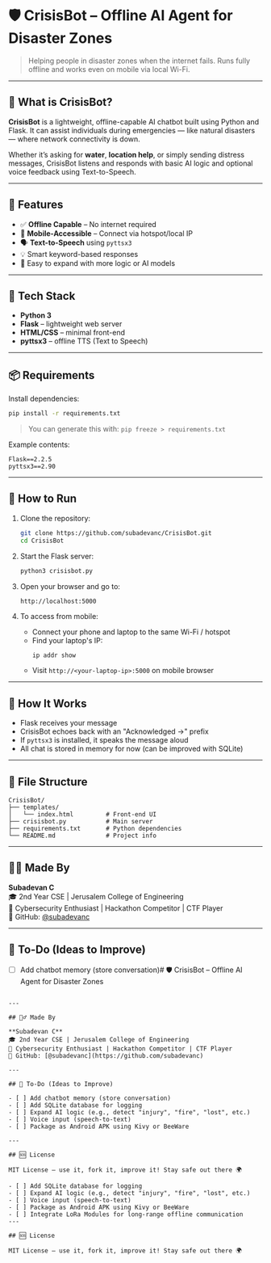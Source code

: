 # 🛡️ CrisisBot – Offline AI Agent for Disaster Zones

> Helping people in disaster zones when the internet fails. Runs fully offline and works even on mobile via local Wi-Fi.

---

## 🚨 What is CrisisBot?

**CrisisBot** is a lightweight, offline-capable AI chatbot built using Python and Flask. It can assist individuals during emergencies — like natural disasters — where network connectivity is down.

Whether it’s asking for **water**, **location help**, or simply sending distress messages, CrisisBot listens and responds with basic AI logic and optional voice feedback using Text-to-Speech.

---

## 🌟 Features

- ✅ **Offline Capable** – No internet required
- 📱 **Mobile-Accessible** – Connect via hotspot/local IP
- 🗣️ **Text-to-Speech** using `pyttsx3`
- 💡 Smart keyword-based responses
- 🧠 Easy to expand with more logic or AI models

---

## 🔧 Tech Stack

- **Python 3**
- **Flask** – lightweight web server
- **HTML/CSS** – minimal front-end
- **pyttsx3** – offline TTS (Text to Speech)

---

## 📦 Requirements

Install dependencies:

```bash
pip install -r requirements.txt
```

> You can generate this with:
> `pip freeze > requirements.txt`

Example contents:

```
Flask==2.2.5
pyttsx3==2.90
```

---

## 🚀 How to Run

1. Clone the repository:
   ```bash
   git clone https://github.com/subadevanc/CrisisBot.git
   cd CrisisBot
   ```

2. Start the Flask server:
   ```bash
   python3 crisisbot.py
   ```

3. Open your browser and go to:

   ```
   http://localhost:5000
   ```

4. To access from mobile:
   - Connect your phone and laptop to the same Wi-Fi / hotspot
   - Find your laptop's IP:
     ```bash
     ip addr show
     ```
   - Visit `http://<your-laptop-ip>:5000` on mobile browser

---

## 🧠 How It Works

- Flask receives your message
- CrisisBot echoes back with an "Acknowledged ->" prefix
- If `pyttsx3` is installed, it speaks the message aloud
- All chat is stored in memory for now (can be improved with SQLite)

---

## 📁 File Structure

```
CrisisBot/
├── templates/
│   └── index.html         # Front-end UI
├── crisisbot.py           # Main server
├── requirements.txt       # Python dependencies
└── README.md              # Project info
```

---

## 🙋‍♂️ Made By

**Subadevan C**  
🎓 2nd Year CSE | Jerusalem College of Engineering  
🎯 Cybersecurity Enthusiast | Hackathon Competitor | CTF Player  
🔗 GitHub: [@subadevanc](https://github.com/subadevanc)

---

## 📌 To-Do (Ideas to Improve)

- [ ] Add chatbot memory (store conversation)# 🛡️ CrisisBot – Offline AI Agent for Disaster Zones
```

---

## 🙋‍♂️ Made By

**Subadevan C**  
🎓 2nd Year CSE | Jerusalem College of Engineering  
🎯 Cybersecurity Enthusiast | Hackathon Competitor | CTF Player  
🔗 GitHub: [@subadevanc](https://github.com/subadevanc)

---

## 📌 To-Do (Ideas to Improve)

- [ ] Add chatbot memory (store conversation)
- [ ] Add SQLite database for logging
- [ ] Expand AI logic (e.g., detect "injury", "fire", "lost", etc.)
- [ ] Voice input (speech-to-text)
- [ ] Package as Android APK using Kivy or BeeWare

---

## 🆘 License

MIT License – use it, fork it, improve it! Stay safe out there 🌍

- [ ] Add SQLite database for logging
- [ ] Expand AI logic (e.g., detect "injury", "fire", "lost", etc.)
- [ ] Voice input (speech-to-text)
- [ ] Package as Android APK using Kivy or BeeWare
- [ ] Integrate LoRa Modules for long-range offline communication
---

## 🆘 License

MIT License – use it, fork it, improve it! Stay safe out there 🌍

